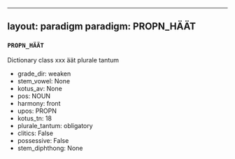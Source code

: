 
---
layout: paradigm
paradigm: PROPN_HÄÄT
---
### ` PROPN_HÄÄT `

Dictionary class xxx äät plurale tantum
* grade_dir: weaken
* stem_vowel: None
* kotus_av: None
* pos: NOUN
* harmony: front
* upos: PROPN
* kotus_tn: 18
* plurale_tantum: obligatory
* clitics: False
* possessive: False
* stem_diphthong: None
